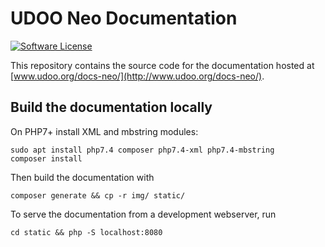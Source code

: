 # UDOO Neo Documentation

[![Software License](https://img.shields.io/badge/license-MIT-brightgreen.svg?style=flat-square)](https://github.com/UDOOboard/X86-Docs/LICENSE)

This repository contains the source code for the documentation hosted at [www.udoo.org/docs-neo/](http://www.udoo.org/docs-neo/).


## Build the documentation locally
On PHP7+ install XML and mbstring modules:

    sudo apt install php7.4 composer php7.4-xml php7.4-mbstring
    composer install

Then build the documentation with

    composer generate && cp -r img/ static/

To serve the documentation from a development webserver, run

    cd static && php -S localhost:8080


